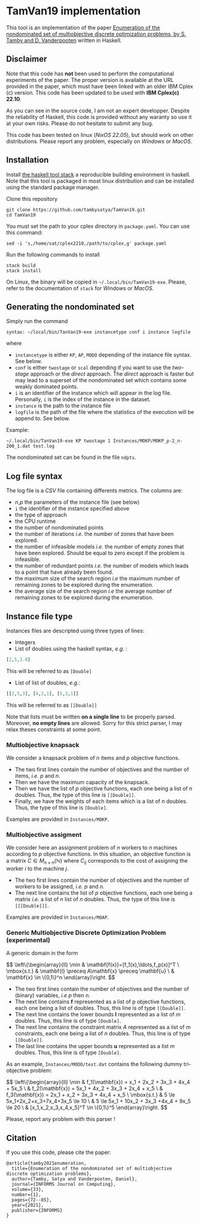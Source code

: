 # TamVan19 implementation

This tool is an implementation of the paper [Enumeration of the nondominated set of multiobjective discrete optimization problems, by S. Tamby and D. Vanderpooten](https://pubsonline.informs.org/doi/abs/10.1287/ijoc.2020.0953) written in Haskell.

## Disclaimer



Note that this code has **not** been used to perform the computational experiments of the paper. The proper version is available at the URL provided in the paper, which must have been linked with an older IBM Cplex (c) version. This code has been updated to be used with **IBM Cplex(c) 22.10**.

As you can see in the source code, I am not an expert developper. Despite the reliability of Haskell, this code is provided without any waranty so use it at your own risks. Please do not hesitate to submit any bug.

This code has been tested on linux (*NixOS 22.05*), but should work on other distributions. Please report any problem, especially on *Windows* or *MacOS*.

## Installation

Install [the haskell tool stack](https://docs.haskellstack.org/) a reproducible building environment in haskell. Note that this tool is packaged in most linux distribution and can be installed using the standard package manager.

Clone this repository

```
git clone https://github.com/tambysatya/TamVan19.git
cd TamVan19
```
You must set the path to your cplex directory in `package.yaml`. You can use this command:
```
sed -i 's,/home/sat/cplex2210,/path/to/cplex,g' package.yaml

```
Run the following commands to install

```
stack build
stack install
```

On Linux, the binary will be copied in `~/.local/bin/TamVan19-exe`. Please, refer to the documentation of `stack` for *Windows* or *MacOS*.

## Generating the nondominated set

Simply run the command 
```
syntax: ~/local/bin/TanVan19-exe instancetype conf i instance logfile

```
where

- `instancetype` is either `KP`, `AP`, `MODO` depending of the instance file syntax. See below.
- `conf` is either `twostage` or `scal` depending if you want to use the *two-stage* approach or the *direct* approach. The *direct* approach is faster but may lead to a superset of the nondominated set which contains some weakly dominated points.
- `i` is an identifier of the instance which will appear in the log file. Personally, `i` is the index of the instance in the dataset.
- `instance` is the path to the instance file
- `logfile` is the path of the file where the statistics of the execution will be append to. See below.

Example:
```
~/.local/bin/TanVan19-exe KP twostage 1 Instances/MOKP/MOKP_p-2_n-200_1.dat test.log
```
The nondominated set can be found in the file `ndpts`.

## Log file syntax
The log file is a *CSV* file containing differents metrics. The columns are:
- $n$,$p$ the parameters of the instance file (see below)
- `i` the identifier of the instance specified above
- the type of approach
- the CPU runtime
- the number of nondominated points
- the number of iterations *i.e.* the number of zones that have been explored.
- the number of infeasible models *i.e.* the number of empty zones that have been explored. Should be equal to zero except if the problem is infeasible.
- the number of redundant points *i.e.* the number of models which leads to a point that have already been found.
- the maximum size of the search region *i.e* the maximum number of remaining zones to be explored during the enumeration.
- the average size of the search region *i.e* the average number of remaining zones to be explored during the enumeration.


## Instance file type
Instances files are descripted using three types of lines:

- Integers
- List of doubles using the haskell syntax, *e.g.* :  
```haskell 
[2,5,3.0]
```
This will be referred to as `[Double]`
- List of list of doubles, *e.g.*:
```haskell
[[2,5,3], [4,2,1], [5,3,1]]
```
This will be referred to as `[[Double]]`

Note that lists must be written **on a single line** to be properly parsed. Moreover, **no empty lines** are allowed. Sorry for this strict parser, I may relax theses constraints at some point.

### Multiobjective knapsack
We consider a knapsack problem of $n$ items and $p$ objective functions.
- The two first lines contain the number of objectives and the number of items, *i.e.* $p$ and $n$.
- Then we have the maximum capacity of the knapsack.
- Then we have the list of $p$ objective functions, each one being a list of $n$ doubles. Thus, the type of this line is `[[Double]]`.
- Finally, we have the weights of each items which is a list of $n$ doubles. Thus, the type of this line is `[Double]`.

Examples are provided in `Instances/MOKP`.

### Multiobjective assigment
We consider here an assignment problem of $n$ workers to $n$ machines according to $p$ objective functions. In this situation, an objective function is a matrix $C \in M_{n\times n} (\mathbb{N})$ where $C_{ij}$ corresponds to the cost of assigning the worker $i$ to the machine $j$.
- The two first lines contain the number of objectives and the number of workers to be assigned, *i.e.* $p$ and $n$.
- The next line contains the list of $p$ objective functions, each one being a matrix *i.e.* a list of $n$ list of $n$ doubles. Thus, the type of this line is `[[[Double]]]`.

Examples are provided in `Instances/MOAP`.

### Generic Multiobjective Discrete Optimization Problem (experimental)
A generic domain in the form

$$
\left\\{\begin{array}{ll}
\min & \mathbf{f(x)}=[f_1(x),\ldots,f_p(x)]^T \\
\mbox{s.t.} & \mathbf{l} \preceq A\mathbf{x} \preceq \mathbf{u} \\
            & \mathbf{x} \in \\{0,1\\}^n 
\end{array}\right.
$$
- The two first lines contain the number of objectives and the number of (binary) variables, *i.e* $p$ then $n$.
- The next line contains $\textbf{f}$ represented as a list of p objective functions, each one being a list of doubles. Thus, this line is of type `[[Double]]`.
- The next line contains the lower bounds $\mathbf{l}$ represented as a list of $m$ doubles. Thus, this line is of type `[Double]`.
- The next line contains the constraint matrix $A$ represented as a list of $m$ constraints, each one being a list of $n$ doubles. Thus, this line is of type `[[Double]]`.
- The last line contains the upper bounds $\mathbf{u}$ represented as a list $m$ doubles. Thus, this line is of type `[Double]`.


As an example, `Instances/MODO/test.dat` contains the following dummy tri-objective problem:


$$
\left\\{\begin{array}{ll}
\min & f_1(\mathbf{x}) = x_1 + 2x_2 + 3x_3 + 4x_4 + 5x_5 \\
     & f_2(\mathbf{x}) = 5x_1 + 4x_2 + 3x_3 + 2x_4 + x_5 \\
     & f_3(\mathbf{x}) = 2x_1 + x_2 + 3x_3 + 4x_4 + x_5  \\
\mbox{s.t.} & 5 \le 5x_1+2x_2+x_3+7x_4+3x_5 \le 10 \\
            & 5 \le 5x_1 + 10x_2 + 3x_3 +4x_4 + 9x_5 \le 20 \\
            & [x_1,x_2,x_3,x_4,x_5]^T \in \\{0,1\\}^5
\end{array}\right.
$$

Please, report any problem with this parser !

## Citation
If you use this code, please cite the paper:
```
@article{tamby2021enumeration,
  title={Enumeration of the nondominated set of multiobjective discrete optimization problems},
  author={Tamby, Satya and Vanderpooten, Daniel},
  journal={INFORMS Journal on Computing},
  volume={33},
  number={1},
  pages={72--85},
  year={2021},
  publisher={INFORMS}
}
```
